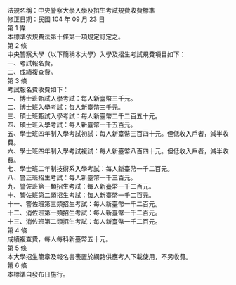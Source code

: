 法規名稱：中央警察大學入學及招生考試規費收費標準  
修正日期：民國 104 年 09 月 23 日  
第 1 條  
本標準依規費法第十條第一項規定訂定之。  
第 2 條  
中央警察大學（以下簡稱本大學）入學及招生考試規費項目如下：  
一、考試報名費。  
二、成績複查費。  
第 3 條  
考試報名費收費如下：  
一、博士班甄試入學考試：每人新臺幣三千元。  
二、博士班入學考試：每人新臺幣三千元。  
三、碩士班甄試入學考試：每人新臺幣二千二百五十元。  
四、碩士班入學考試：每人新臺幣一千五百元。  
五、學士班四年制入學考試初試：每人新臺幣三百四十元。但低收入戶者，減半收費。  
六、學士班四年制入學考試複試：每人新臺幣八百四十元。但低收入戶者，減半收費。  
七、學士班二年制技術系入學考試：每人新臺幣一千二百元。  
八、警正班招生考試：每人新臺幣一千三百元。  
九、警佐班第一類招生考試：每人新臺幣一千二百元。  
十、警佐班第二類招生考試：每人新臺幣一千二百元。  
十一、警佐班第三類招生考試：每人新臺幣一千二百元。  
十二、消佐班第一類招生考試：每人新臺幣一千二百元。  
十三、消佐班第二類招生考試：每人新臺幣一千二百元。  
第 4 條  
成績複查費，每人每科新臺幣五十元。  
第 5 條  
本大學招生簡章及報名書表置於網路供應考人下載使用，不另收費。  
第 6 條  
本標準自發布日施行。  


